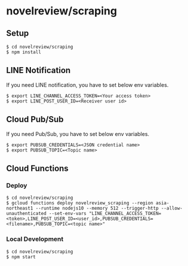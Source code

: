 # novelreview/scraping

## Setup
```
$ cd novelreview/scraping
$ npm install
```


## LINE Notification
If you need LINE notification, you have to set below env variables.
```
$ export LINE_CHANNEL_ACCESS_TOKEN=<Your access token>
$ export LINE_POST_USER_ID=<Receiver user id>
```


## Cloud Pub/Sub
If you need Pub/Sub, you have to set below env variables.
```
$ export PUBSUB_CREDENTIALS=<JSON credential name>
$ export PUBSUB_TOPIC=<Topic name>
```


## Cloud Functions
### Deploy
```
$ cd novelreview/scraping
$ gcloud functions deploy novelreview_scraping --region asia-northeast1 --runtime nodejs10 --memory 512 --trigger-http --allow-unauthenticated --set-env-vars "LINE_CHANNEL_ACCESS_TOKEN=<token>,LINE_POST_USER_ID=<user_id>,PUBSUB_CREDENTIALS=<filename>,PUBSUB_TOPIC=<topic name>"
```

### Local Development
```
$ cd novelreview/scraping
$ npm start
```
